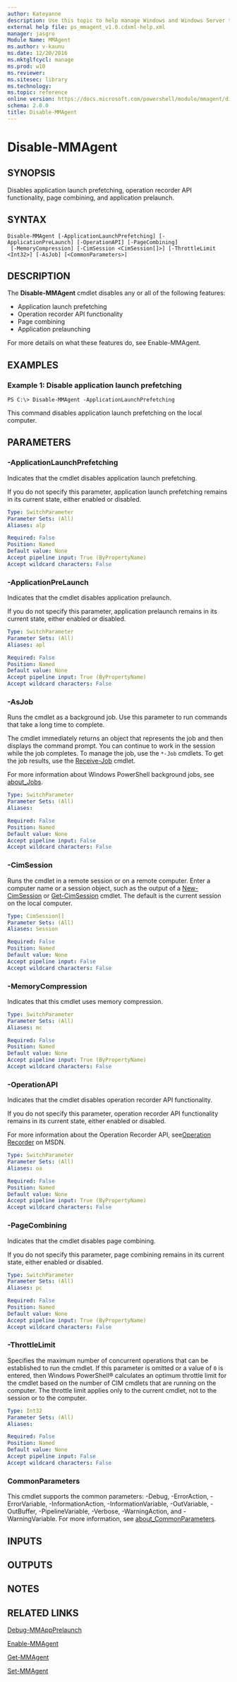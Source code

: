 ```yaml
---
author: Kateyanne
description: Use this topic to help manage Windows and Windows Server technologies with Windows PowerShell.
external help file: ps_mmagent_v1.0.cdxml-help.xml
manager: jasgro
Module Name: MMAgent
ms.author: v-kaunu
ms.date: 12/20/2016
ms.mktglfcycl: manage
ms.prod: w10
ms.reviewer: 
ms.sitesec: library
ms.technology: 
ms.topic: reference
online version: https://docs.microsoft.com/powershell/module/mmagent/disable-mmagent?view=windowsserver2019-ps&wt.mc_id=ps-gethelp
schema: 2.0.0
title: Disable-MMAgent
---
```


# Disable-MMAgent

## SYNOPSIS
Disables application launch prefetching, operation recorder API functionality, page combining, and application prelaunch.

## SYNTAX

```
Disable-MMAgent [-ApplicationLaunchPrefetching] [-ApplicationPreLaunch] [-OperationAPI] [-PageCombining]
 [-MemoryCompression] [-CimSession <CimSession[]>] [-ThrottleLimit <Int32>] [-AsJob] [<CommonParameters>]
```

## DESCRIPTION
The **Disable-MMAgent** cmdlet disables any or all of the following features:
- Application launch prefetching 
- Operation recorder API functionality
- Page combining
- Application prelaunching

For more details on what these features do, see Enable-MMAgent.

## EXAMPLES

### Example 1: Disable application launch prefetching
```
PS C:\> Disable-MMAgent -ApplicationLaunchPrefetching
```

This command disables application launch prefetching on the local computer.

## PARAMETERS

### -ApplicationLaunchPrefetching
Indicates that the cmdlet disables application launch prefetching.

If you do not specify this parameter, application launch prefetching remains in its current state, either enabled or disabled.

```yaml
Type: SwitchParameter
Parameter Sets: (All)
Aliases: alp

Required: False
Position: Named
Default value: None
Accept pipeline input: True (ByPropertyName)
Accept wildcard characters: False
```

### -ApplicationPreLaunch
Indicates that the cmdlet disables application prelaunch.

If you do not specify this parameter, application prelaunch remains in its current state, either enabled or disabled.

```yaml
Type: SwitchParameter
Parameter Sets: (All)
Aliases: apl

Required: False
Position: Named
Default value: None
Accept pipeline input: True (ByPropertyName)
Accept wildcard characters: False
```

### -AsJob
Runs the cmdlet as a background job. Use this parameter to run commands that take a long time to complete. 

The cmdlet immediately returns an object that represents the job and then displays the command prompt. 
You can continue to work in the session while the job completes. 
To manage the job, use the `*-Job` cmdlets. 
To get the job results, use the [Receive-Job](https://go.microsoft.com/fwlink/?LinkID=113372) cmdlet. 

For more information about Windows PowerShell background jobs, see [about_Jobs](https://go.microsoft.com/fwlink/?LinkID=113251).

```yaml
Type: SwitchParameter
Parameter Sets: (All)
Aliases: 

Required: False
Position: Named
Default value: None
Accept pipeline input: False
Accept wildcard characters: False
```

### -CimSession
Runs the cmdlet in a remote session or on a remote computer.
Enter a computer name or a session object, such as the output of a [New-CimSession](https://go.microsoft.com/fwlink/p/?LinkId=227967) or [Get-CimSession](https://go.microsoft.com/fwlink/p/?LinkId=227966) cmdlet.
The default is the current session on the local computer.

```yaml
Type: CimSession[]
Parameter Sets: (All)
Aliases: Session

Required: False
Position: Named
Default value: None
Accept pipeline input: False
Accept wildcard characters: False
```

### -MemoryCompression
Indicates that this cmdlet uses memory compression.

```yaml
Type: SwitchParameter
Parameter Sets: (All)
Aliases: mc

Required: False
Position: Named
Default value: None
Accept pipeline input: True (ByPropertyName)
Accept wildcard characters: False
```

### -OperationAPI
Indicates that the cmdlet disables operation recorder API functionality.

If you do not specify this parameter, operation recorder API functionality remains in its current state, either enabled or disabled.

For more information about the Operation Recorder API, see[Operation Recorder](https://msdn.microsoft.com/library/windows/desktop/hh437575.aspx) on MSDN.

```yaml
Type: SwitchParameter
Parameter Sets: (All)
Aliases: oa

Required: False
Position: Named
Default value: None
Accept pipeline input: True (ByPropertyName)
Accept wildcard characters: False
```

### -PageCombining
Indicates that the cmdlet disables page combining.

If you do not specify this parameter, page combining remains in its current state, either enabled or disabled.

```yaml
Type: SwitchParameter
Parameter Sets: (All)
Aliases: pc

Required: False
Position: Named
Default value: None
Accept pipeline input: True (ByPropertyName)
Accept wildcard characters: False
```

### -ThrottleLimit
Specifies the maximum number of concurrent operations that can be established to run the cmdlet.
If this parameter is omitted or a value of `0` is entered, then Windows PowerShell® calculates an optimum throttle limit for the cmdlet based on the number of CIM cmdlets that are running on the computer.
The throttle limit applies only to the current cmdlet, not to the session or to the computer.

```yaml
Type: Int32
Parameter Sets: (All)
Aliases: 

Required: False
Position: Named
Default value: None
Accept pipeline input: False
Accept wildcard characters: False
```

### CommonParameters
This cmdlet supports the common parameters: -Debug, -ErrorAction, -ErrorVariable, -InformationAction, -InformationVariable, -OutVariable, -OutBuffer, -PipelineVariable, -Verbose, -WarningAction, and -WarningVariable. For more information, see [about_CommonParameters](https://go.microsoft.com/fwlink/?LinkID=113216).

## INPUTS

## OUTPUTS

## NOTES

## RELATED LINKS

[Debug-MMAppPrelaunch](./Debug-MMAppPrelaunch.md)

[Enable-MMAgent](./Enable-MMAgent.md)

[Get-MMAgent](./Get-MMAgent.md)

[Set-MMAgent](./Set-MMAgent.md)

